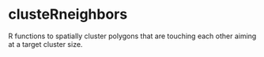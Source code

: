 # clusteRneighbors
R functions to spatially cluster polygons that are touching each other aiming at a target cluster size.
